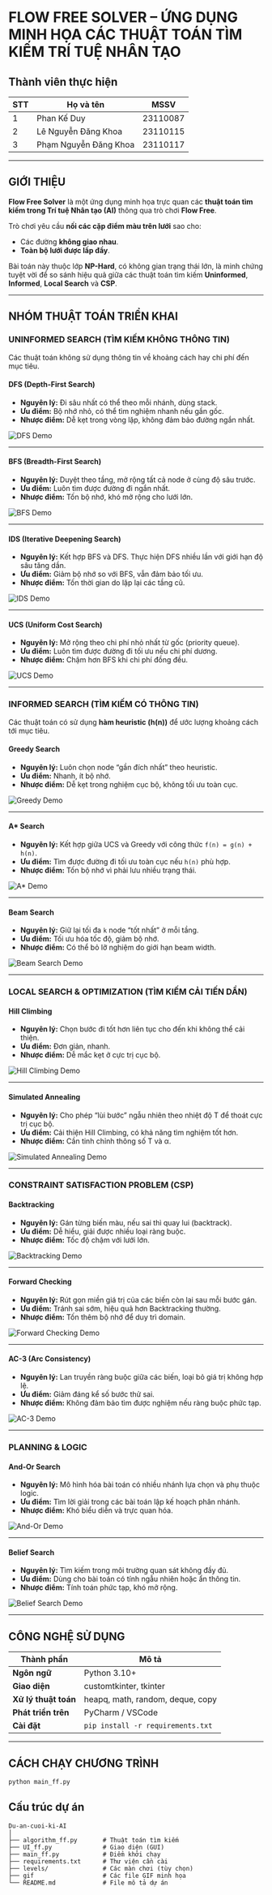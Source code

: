 # FLOW FREE SOLVER – ỨNG DỤNG MINH HỌA CÁC THUẬT TOÁN TÌM KIẾM TRÍ TUỆ NHÂN TẠO

## Thành viên thực hiện
| STT | Họ và tên                   | MSSV       |
|-----|-----------------------------|------------|
| 1   | Phan Kế Duy			        | 23110087   |
| 2   | Lê Nguyễn Đăng Khoa         | 23110115   |
| 3   | Phạm Nguyễn Đăng Khoa       | 23110117   |
---

## GIỚI THIỆU

**Flow Free Solver** là một ứng dụng minh họa trực quan các **thuật toán tìm kiếm trong Trí tuệ Nhân tạo (AI)** thông qua trò chơi **Flow Free**.

Trò chơi yêu cầu **nối các cặp điểm màu trên lưới** sao cho:
- Các đường **không giao nhau**.
- **Toàn bộ lưới được lấp đầy**.

Bài toán này thuộc lớp **NP-Hard**, có không gian trạng thái lớn, là minh chứng tuyệt vời để so sánh hiệu quả giữa các thuật toán tìm kiếm **Uninformed**, **Informed**, **Local Search** và **CSP**.

---

## NHÓM THUẬT TOÁN TRIỂN KHAI

### UNINFORMED SEARCH (TÌM KIẾM KHÔNG THÔNG TIN)
Các thuật toán không sử dụng thông tin về khoảng cách hay chi phí đến mục tiêu.

#### DFS (Depth-First Search)
- **Nguyên lý:** Đi sâu nhất có thể theo mỗi nhánh, dùng stack.  
- **Ưu điểm:** Bộ nhớ nhỏ, có thể tìm nghiệm nhanh nếu gần gốc.  
- **Nhược điểm:** Dễ kẹt trong vòng lặp, không đảm bảo đường ngắn nhất.

![DFS Demo](./gif/demo_dfs.gif)

---

#### BFS (Breadth-First Search)
- **Nguyên lý:** Duyệt theo tầng, mở rộng tất cả node ở cùng độ sâu trước.  
- **Ưu điểm:** Luôn tìm được đường đi ngắn nhất.  
- **Nhược điểm:** Tốn bộ nhớ, khó mở rộng cho lưới lớn.

![BFS Demo](./gif/demo_bfs.gif)

---

#### IDS (Iterative Deepening Search)
- **Nguyên lý:** Kết hợp BFS và DFS. Thực hiện DFS nhiều lần với giới hạn độ sâu tăng dần.  
- **Ưu điểm:** Giảm bộ nhớ so với BFS, vẫn đảm bảo tối ưu.  
- **Nhược điểm:** Tốn thời gian do lặp lại các tầng cũ.

![IDS Demo](./gif/demo_ids.gif)

---

#### UCS (Uniform Cost Search)
- **Nguyên lý:** Mở rộng theo chi phí nhỏ nhất từ gốc (priority queue).  
- **Ưu điểm:** Luôn tìm được đường đi tối ưu nếu chi phí dương.  
- **Nhược điểm:** Chậm hơn BFS khi chi phí đồng đều.

![UCS Demo](./gif/demo_ucs.gif)

---

### INFORMED SEARCH (TÌM KIẾM CÓ THÔNG TIN)
Các thuật toán có sử dụng **hàm heuristic (h(n))** để ước lượng khoảng cách tới mục tiêu.

#### Greedy Search
- **Nguyên lý:** Luôn chọn node “gần đích nhất” theo heuristic.  
- **Ưu điểm:** Nhanh, ít bộ nhớ.  
- **Nhược điểm:** Dễ kẹt trong nghiệm cục bộ, không tối ưu toàn cục.

![Greedy Demo](./gif/demo_greedy.gif)

---

#### A* Search
- **Nguyên lý:** Kết hợp giữa UCS và Greedy với công thức `f(n) = g(n) + h(n)`.  
- **Ưu điểm:** Tìm được đường đi tối ưu toàn cục nếu `h(n)` phù hợp.  
- **Nhược điểm:** Tốn bộ nhớ vì phải lưu nhiều trạng thái.

![A* Demo](./gif/demo_astar.gif)

---

#### Beam Search
- **Nguyên lý:** Giữ lại tối đa `k` node “tốt nhất” ở mỗi tầng.  
- **Ưu điểm:** Tối ưu hóa tốc độ, giảm bộ nhớ.  
- **Nhược điểm:** Có thể bỏ lỡ nghiệm do giới hạn beam width.

![Beam Search Demo](./gif/demo_beam.gif)

---

### LOCAL SEARCH & OPTIMIZATION (TÌM KIẾM CẢI TIẾN DẦN)

#### Hill Climbing
- **Nguyên lý:** Chọn bước đi tốt hơn liên tục cho đến khi không thể cải thiện.  
- **Ưu điểm:** Đơn giản, nhanh.  
- **Nhược điểm:** Dễ mắc kẹt ở cực trị cục bộ.

![Hill Climbing Demo](./gif/demo_hill.gif)

---

#### Simulated Annealing
- **Nguyên lý:** Cho phép “lùi bước” ngẫu nhiên theo nhiệt độ T để thoát cực trị cục bộ.  
- **Ưu điểm:** Cải thiện Hill Climbing, có khả năng tìm nghiệm tốt hơn.  
- **Nhược điểm:** Cần tinh chỉnh thông số T và α.

![Simulated Annealing Demo](./gif/demo_sa.gif)

---

### CONSTRAINT SATISFACTION PROBLEM (CSP)

#### Backtracking
- **Nguyên lý:** Gán từng biến màu, nếu sai thì quay lui (backtrack).  
- **Ưu điểm:** Dễ hiểu, giải được nhiều loại ràng buộc.  
- **Nhược điểm:** Tốc độ chậm với lưới lớn.

![Backtracking Demo](./gif/demo_bt.gif)

---

#### Forward Checking
- **Nguyên lý:** Rút gọn miền giá trị của các biến còn lại sau mỗi bước gán.  
- **Ưu điểm:** Tránh sai sớm, hiệu quả hơn Backtracking thường.  
- **Nhược điểm:** Tốn thêm bộ nhớ để duy trì domain.

![Forward Checking Demo](./gif/demo_fc.gif)

---

#### AC-3 (Arc Consistency)
- **Nguyên lý:** Lan truyền ràng buộc giữa các biến, loại bỏ giá trị không hợp lệ.  
- **Ưu điểm:** Giảm đáng kể số bước thử sai.  
- **Nhược điểm:** Không đảm bảo tìm được nghiệm nếu ràng buộc phức tạp.

![AC-3 Demo](./gif/demo_ac3.gif)

---

### PLANNING & LOGIC

#### And-Or Search
- **Nguyên lý:** Mô hình hóa bài toán có nhiều nhánh lựa chọn và phụ thuộc logic.  
- **Ưu điểm:** Tìm lời giải trong các bài toán lập kế hoạch phân nhánh.  
- **Nhược điểm:** Khó biểu diễn và trực quan hóa.

![And-Or Demo](./gif/demo_andor.gif)

---

#### Belief Search
- **Nguyên lý:** Tìm kiếm trong môi trường quan sát không đầy đủ.  
- **Ưu điểm:** Dùng cho bài toán có tính ngẫu nhiên hoặc ẩn thông tin.  
- **Nhược điểm:** Tính toán phức tạp, khó mở rộng.

![Belief Search Demo](./gif/demo_belief.gif)

---

## CÔNG NGHỆ SỬ DỤNG

| Thành phần | Mô tả |
|-------------|--------|
| **Ngôn ngữ** | Python 3.10+ |
| **Giao diện** | customtkinter, tkinter |
| **Xử lý thuật toán** | heapq, math, random, deque, copy |
| **Phát triển trên** | PyCharm / VSCode |
| **Cài đặt** | `pip install -r requirements.txt` |

---

## CÁCH CHẠY CHƯƠNG TRÌNH

```bash
python main_ff.py
```
## Cấu trúc dự án
```
Du-an-cuoi-ki-AI
│
├── algorithm_ff.py       # Thuật toán tìm kiếm
├── UI_ff.py              # Giao diện (GUI)
├── main_ff.py            # Điểm khởi chạy
├── requirements.txt      # Thư viện cần cài
├── levels/               # Các màn chơi (tùy chọn)
├── gif            		  # Các file GIF minh họa
└── README.md             # File mô tả dự án